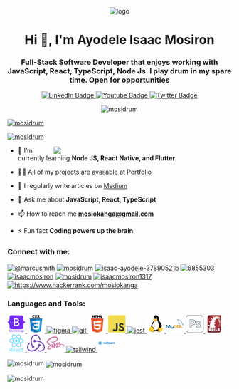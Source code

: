 <div id="header" align="center">

  <img src="https://avatars.githubusercontent.com/u/97716175?v=4" alt="logo" width="140"  height="auto" />

  <h1 align="center">Hi 👋, I'm Ayodele Isaac Mosiron</h1>
  <h3 align="center">Full-Stack Software Developer that enjoys working with JavaScript, React, TypeScript, Node Js. I play drum in my spare time. Open for opportunities</h3>
  <div id="badges">
    <a href = "https://www.linkedin.com/in/isaac-ayodele-37890521b/">
      <img src="https://img.shields.io/badge/LinkedIn-blue?style=for-the-badge&logo=linkedin&logoColor=white" alt="LinkedIn Badge"/>
    </a>
    <a href = "https://www.youtube.com/@isaacmosiron1317">
      <img src="https://img.shields.io/badge/YouTube-red?style=for-the-badge&logo=youtube&logoColor=white" alt="Youtube Badge"/>
    </a>
    <a href = "https://twitter.com/mosidrum">
      <img src="https://img.shields.io/badge/Twitter-blue?style=for-the-badge&logo=twitter&logoColor=white" alt="Twitter Badge"/>
    </a>
  </div>
</div>

<p align="center"> <img src="https://komarev.com/ghpvc/?username=mosidrum&label=Profile%20views&color=0e75b6&style=flat" alt="mosidrum" /> </p>

<p align="left"> <a href="https://github.com/ryo-ma/github-profile-trophy"><img src="https://github-profile-trophy.vercel.app/?username=mosidrum" alt="mosidrum" /></a> </p>

<p align="left"> <a href="https://twitter.com/mosidrum" target="blank"><img src="https://img.shields.io/twitter/follow/mosidrum?logo=twitter&style=for-the-badge" alt="mosidrum" /></a> </p>

 <img align="right" src="https://media.giphy.com/media/bAQH7WXKqtIBrPs7sR/giphy.gif" width="400" height="auto"/>

- 🌱 I’m currently learning **Node JS, React Native, and Flutter**

- 👨‍💻 All of my projects are available at [Portfolio](https://isaacayodele.vercel.app)

- 📝 I regularly write articles on [Medium](https://medium.com/@mosiokanga)

- 💬 Ask me about **JavaScript, React, TypeScript**

- 📫 How to reach me **mosiokanga@gmail.com**

- ⚡ Fun fact **Coding powers up the brain**


<h3 align="left">Connect with me:</h3>
<p align="left">
<a href="https://codepen.io/@marcusmith" target="blank"><img align="center" src="https://raw.githubusercontent.com/rahuldkjain/github-profile-readme-generator/master/src/images/icons/Social/codepen.svg" alt="@marcusmith" height="30" width="40" /></a>
<a href="https://twitter.com/mosidrum" target="blank"><img align="center" src="https://raw.githubusercontent.com/rahuldkjain/github-profile-readme-generator/master/src/images/icons/Social/twitter.svg" alt="mosidrum" height="30" width="40" /></a>
<a href="https://linkedin.com/in/isaac-ayodele-37890521b" target="blank"><img align="center" src="https://raw.githubusercontent.com/rahuldkjain/github-profile-readme-generator/master/src/images/icons/Social/linked-in-alt.svg" alt="isaac-ayodele-37890521b" height="30" width="40" /></a>
<a href="https://stackoverflow.com/users/6855303" target="blank"><img align="center" src="https://raw.githubusercontent.com/rahuldkjain/github-profile-readme-generator/master/src/images/icons/Social/stack-overflow.svg" alt="6855303" height="30" width="40" /></a>
<a href="https://fb.com/isaacmosiron" target="blank"><img align="center" src="https://raw.githubusercontent.com/rahuldkjain/github-profile-readme-generator/master/src/images/icons/Social/facebook.svg" alt="isaacmosiron" height="30" width="40" /></a>
<a href="https://instagram.com/mosidrum" target="blank"><img align="center" src="https://raw.githubusercontent.com/rahuldkjain/github-profile-readme-generator/master/src/images/icons/Social/instagram.svg" alt="mosidrum" height="30" width="40" /></a>
<a href="https://www.youtube.com/c/isaacmosiron1317" target="blank"><img align="center" src="https://raw.githubusercontent.com/rahuldkjain/github-profile-readme-generator/master/src/images/icons/Social/youtube.svg" alt="isaacmosiron1317" height="30" width="40" /></a>
<a href="https://www.hackerrank.com/https://www.hackerrank.com/mosiokanga" target="blank"><img align="center" src="https://raw.githubusercontent.com/rahuldkjain/github-profile-readme-generator/master/src/images/icons/Social/hackerrank.svg" alt="https://www.hackerrank.com/mosiokanga" height="30" width="40" /></a>
</p>

<h3 align="left">Languages and Tools:</h3>
<p align="left"> <a href="https://getbootstrap.com" target="_blank" rel="noreferrer"> <img src="https://raw.githubusercontent.com/devicons/devicon/master/icons/bootstrap/bootstrap-plain-wordmark.svg" alt="bootstrap" width="40" height="40"/> </a> <a href="https://www.w3schools.com/css/" target="_blank" rel="noreferrer"> <img src="https://raw.githubusercontent.com/devicons/devicon/master/icons/css3/css3-original-wordmark.svg" alt="css3" width="40" height="40"/> </a> <a href="https://www.figma.com/" target="_blank" rel="noreferrer"> <img src="https://www.vectorlogo.zone/logos/figma/figma-icon.svg" alt="figma" width="40" height="40"/> </a> <a href="https://git-scm.com/" target="_blank" rel="noreferrer"> <img src="https://www.vectorlogo.zone/logos/git-scm/git-scm-icon.svg" alt="git" width="40" height="40"/> </a> <a href="https://www.w3.org/html/" target="_blank" rel="noreferrer"> <img src="https://raw.githubusercontent.com/devicons/devicon/master/icons/html5/html5-original-wordmark.svg" alt="html5" width="40" height="40"/> </a> <a href="https://developer.mozilla.org/en-US/docs/Web/JavaScript" target="_blank" rel="noreferrer"> <img src="https://raw.githubusercontent.com/devicons/devicon/master/icons/javascript/javascript-original.svg" alt="javascript" width="40" height="40"/> </a> <a href="https://jestjs.io" target="_blank" rel="noreferrer"> <img src="https://www.vectorlogo.zone/logos/jestjsio/jestjsio-icon.svg" alt="jest" width="40" height="40"/> </a> <a href="https://www.linux.org/" target="_blank" rel="noreferrer"> <img src="https://raw.githubusercontent.com/devicons/devicon/master/icons/linux/linux-original.svg" alt="linux" width="40" height="40"/> </a> <a href="https://www.mysql.com/" target="_blank" rel="noreferrer"> <img src="https://raw.githubusercontent.com/devicons/devicon/master/icons/mysql/mysql-original-wordmark.svg" alt="mysql" width="40" height="40"/> </a> <a href="https://www.photoshop.com/en" target="_blank" rel="noreferrer"> <img src="https://raw.githubusercontent.com/devicons/devicon/master/icons/photoshop/photoshop-line.svg" alt="photoshop" width="40" height="40"/> </a> <a href="https://rubyonrails.org" target="_blank" rel="noreferrer"> <img src="https://raw.githubusercontent.com/devicons/devicon/master/icons/rails/rails-original-wordmark.svg" alt="rails" width="40" height="40"/> </a> <a href="https://reactjs.org/" target="_blank" rel="noreferrer"> <img src="https://raw.githubusercontent.com/devicons/devicon/master/icons/react/react-original-wordmark.svg" alt="react" width="40" height="40"/> </a> <a href="https://redux.js.org" target="_blank" rel="noreferrer"> <img src="https://raw.githubusercontent.com/devicons/devicon/master/icons/redux/redux-original.svg" alt="redux" width="40" height="40"/> </a> <a href="https://sass-lang.com" target="_blank" rel="noreferrer"> <img src="https://raw.githubusercontent.com/devicons/devicon/master/icons/sass/sass-original.svg" alt="sass" width="40" height="40"/> </a> <a href="https://tailwindcss.com/" target="_blank" rel="noreferrer"> <img src="https://www.vectorlogo.zone/logos/tailwindcss/tailwindcss-icon.svg" alt="tailwind" width="40" height="40"/> </a> <a href="https://webpack.js.org" target="_blank" rel="noreferrer"> <img src="https://raw.githubusercontent.com/devicons/devicon/d00d0969292a6569d45b06d3f350f463a0107b0d/icons/webpack/webpack-original-wordmark.svg" alt="webpack" width="40" height="40"/> </a> </p>

<p><img align="left" src="https://github-readme-stats.vercel.app/api/top-langs?username=mosidrum&show_icons=true&locale=en&layout=compact" alt="mosidrum" /></p>

<p>&nbsp;<img align="center" src="https://github-readme-stats.vercel.app/api?username=mosidrum&show_icons=true&locale=en" alt="mosidrum" /></p>

<p><img align="center" src="https://github-readme-streak-stats.herokuapp.com/?user=mosidrum&" alt="mosidrum" /></p>


